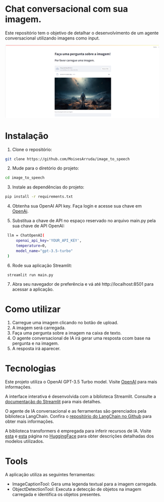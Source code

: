 # Chat conversacional com sua imagem.

Este repositório tem o objetivo de detalhar o desenvolvimento de um agente conversacional utilizando imagens como input.

![Aplicação](https://github.com/MoisesArruda/image_to_speech/blob/main/images/Screenshot_1.png)

# Instalação

1. Clone o repositório:

```bash
git clone https://github.com/MoisesArruda/image_to_speech
```

2. Mude para o diretório do projeto:
 ```bash
cd image_to_speech
```

3. Instale as dependências do projeto:
```bash
pip install -r requirements.txt
```

4. Obtenha sua OpenAI API key. Faça login e acesse sua chave em [OpenAi](https://platform.openai.com/).

5. Substitua a chave de API no espaço reservado no arquivo main.py pela sua chave de API OpenAI:
```bash
 llm = ChatOpenAI(
     openai_api_key='YOUR_API_KEY',
     temperature=0,
     model_name="gpt-3.5-turbo"
 )
```

6. Rode sua aplicação Streamlit:
```bash
 streamlit run main.py
```

7. Abra seu navegador de preferência e vá até http://localhost:8501 para acessar a aplicação.


# Como utilizar

1. Carregue uma imagem clicando no botão de upload.
2. A imagem será carregada.
3. Faça uma pergunta sobre a imagem na caixa de texto.
4. O agente conversacional de IA irá gerar uma resposta ccom base na pergunta e na imagem.
5. A resposta irá aparecer.

# Tecnologias

Este projeto utiliza o OpenAI GPT-3.5 Turbo model. Visite [OpenAI](https://openai.com/) para mais informações.

A interface interativa é desenvolvida com a biblioteca Streamlit. Consulte a [documentação do Streamlit](https://docs.streamlit.io/) para mais detalhes.

O agente de IA conversacional e as ferramentas são gerenciados pela biblioteca LangChain. Confira o [repositório do LangChain no Github](https://github.com/langchain-ai/langchain) para obter mais informações.

A biblioteca transformers é empregada para inferir recursos de IA. Visite [esta](https://huggingface.co/Salesforce/blip-image-captioning-large) e [esta](https://huggingface.co/facebook/detr-resnet-50) página no [HuggingFace](https://huggingface.co/) para obter descrições detalhadas dos modelos utilizados.

# Tools

A aplicação utiliza as seguintes ferramentas:

* ImageCaptionTool: Gera uma legenda textual para a imagem carregada.
* ObjectDetectionTool: Executa a detecção de objetos na imagem carregada e identifica os objetos presentes.
